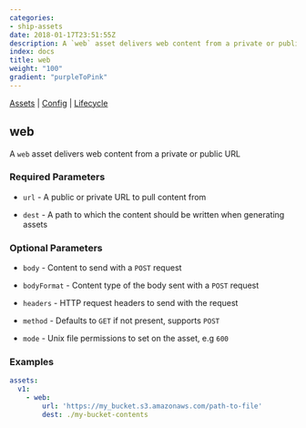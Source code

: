 ```yaml
---
categories:
- ship-assets
date: 2018-01-17T23:51:55Z
description: A `web` asset delivers web content from a private or public URL
index: docs
title: web
weight: "100"
gradient: "purpleToPink"
---
```


[Assets](/api/ship-assets/assets) | [Config](/api/ship-config/config) | [Lifecycle](/api/ship-lifecycle/lifecycle) 

## web

A `web` asset delivers web content from a private or public URL

    
### Required Parameters


- `url` - A public or private URL to pull content from


- `dest` - A path to which the content should be written when generating assets


    
### Optional Parameters


- `body` - Content to send with a `POST` request


- `bodyFormat` - Content type of the body sent with a `POST` request


- `headers` - HTTP request headers to send with the request


- `method` - Defaults to `GET` if not present, supports `POST`


- `mode` - Unix file permissions to set on the asset, e.g `600`



### Examples

```yaml
assets:
  v1:
    - web:
        url: 'https://my_bucket.s3.amazonaws.com/path-to-file'
        dest: ./my-bucket-contents
```
    
